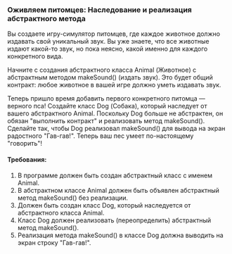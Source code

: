 
### Оживляем питомцев: Наследование и реализация абстрактного метода

Вы создаете игру-симулятор питомцев, где каждое животное должно издавать свой уникальный звук. Вы уже знаете, что все животные издают какой-то звук, но пока неясно, какой именно для каждого конкретного вида.

Начните с создания абстрактного класса Animal (Животное) с абстрактным методом makeSound() (издать звук). Это будет общий контракт: любое животное в вашей игре должно уметь издавать звук.

Теперь пришло время добавить первого конкретного питомца — верного пса! Создайте класс Dog (Собака), который наследует от вашего абстрактного Animal. Поскольку Dog больше не абстрактен, он обязан "выполнить контракт" и реализовать метод makeSound(). Сделайте так, чтобы Dog реализовал makeSound() для вывода на экран радостного "Гав-гав!". Теперь ваш пес умеет по-настоящему "говорить"!

#### Требования:
1. В программе должен быть создан абстрактный класс с именем Animal.
2. В абстрактном классе Animal должен быть объявлен абстрактный метод makeSound() без реализации.
3. Должен быть создан класс Dog, который наследуется от абстрактного класса Animal.
4. Класс Dog должен реализовать (переопределить) абстрактный метод makeSound().
5. Реализация метода makeSound() в классе Dog должна выводить на экран строку "Гав-гав!".